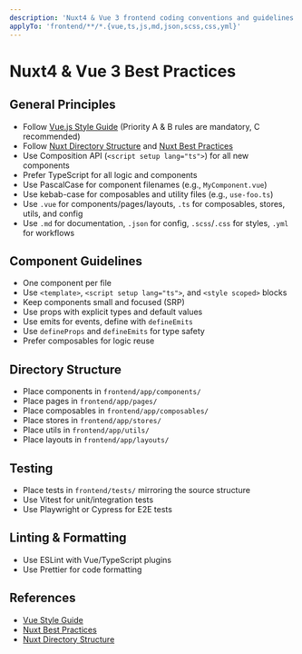 ```yaml
---
description: 'Nuxt4 & Vue 3 frontend coding conventions and guidelines'
applyTo: 'frontend/**/*.{vue,ts,js,md,json,scss,css,yml}'
---
```


# Nuxt4 & Vue 3 Best Practices

## General Principles
- Follow [Vue.js Style Guide](https://vuejs.org/style-guide/) (Priority A & B rules are mandatory, C recommended)
- Follow [Nuxt Directory Structure](https://nuxt.com/docs/guide/directory-structure) and [Nuxt Best Practices](https://nuxt.com/docs/guide/concepts/best-practices)
- Use Composition API (`<script setup lang="ts">`) for all new components
- Prefer TypeScript for all logic and components
- Use PascalCase for component filenames (e.g., `MyComponent.vue`)
- Use kebab-case for composables and utility files (e.g., `use-foo.ts`)
- Use `.vue` for components/pages/layouts, `.ts` for composables, stores, utils, and config
- Use `.md` for documentation, `.json` for config, `.scss`/`.css` for styles, `.yml` for workflows

## Component Guidelines
- One component per file
- Use `<template>`, `<script setup lang="ts">`, and `<style scoped>` blocks
- Keep components small and focused (SRP)
- Use props with explicit types and default values
- Use emits for events, define with `defineEmits`
- Use `defineProps` and `defineEmits` for type safety
- Prefer composables for logic reuse

## Directory Structure
- Place components in `frontend/app/components/`
- Place pages in `frontend/app/pages/`
- Place composables in `frontend/app/composables/`
- Place stores in `frontend/app/stores/`
- Place utils in `frontend/app/utils/`
- Place layouts in `frontend/app/layouts/`

## Testing
- Place tests in `frontend/tests/` mirroring the source structure
- Use Vitest for unit/integration tests
- Use Playwright or Cypress for E2E tests

## Linting & Formatting
- Use ESLint with Vue/TypeScript plugins
- Use Prettier for code formatting

## References
- [Vue Style Guide](https://vuejs.org/style-guide/)
- [Nuxt Best Practices](https://nuxt.com/docs/guide/concepts/best-practices)
- [Nuxt Directory Structure](https://nuxt.com/docs/guide/directory-structure)